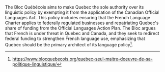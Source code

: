 The Bloc Québécois aims to make Quebec the sole authority over its linguistic policy by exempting it from the application of the Canadian Official Languages Act. This policy includes ensuring that the French Language Charter applies to federally regulated businesses and repatriating Quebec's share of funding from the Official Languages Action Plan. The Bloc argues that French is under threat in Quebec and Canada, and they seek to redirect federal funding to strengthen French language use, emphasizing that Quebec should be the primary architect of its language policy[^1].

[^1]: https://www.blocquebecois.org/quebec-seul-maitre-doeuvre-de-sa-politique-linguistique/
